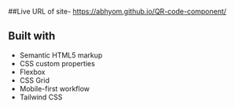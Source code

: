 ##Live URL of site- https://abhyom.github.io/QR-code-component/

## Built with

- Semantic HTML5 markup
- CSS custom properties
- Flexbox
- CSS Grid
- Mobile-first workflow
- Tailwind CSS







